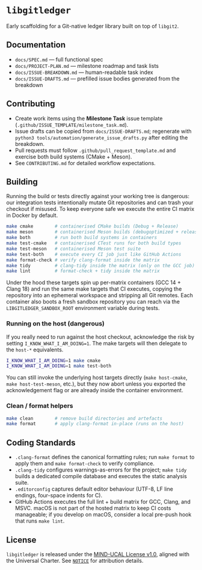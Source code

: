 # `libgitledger`

Early scaffolding for a Git-native ledger library built on top of `libgit2`.

## Documentation

- `docs/SPEC.md` — full functional spec
- `docs/PROJECT-PLAN.md` — milestone roadmap and task lists
- `docs/ISSUE-BREAKDOWN.md` — human-readable task index
- `docs/ISSUE-DRAFTS.md` — prefilled issue bodies generated from the breakdown

## Contributing

- Create work items using the **Milestone Task** issue template (`.github/ISSUE_TEMPLATE/milestone_task.md`).
- Issue drafts can be copied from `docs/ISSUE-DRAFTS.md`; regenerate with `python3 tools/automation/generate_issue_drafts.py` after editing the breakdown.
- Pull requests must follow `.github/pull_request_template.md` and exercise both build systems (CMake + Meson).
- See `CONTRIBUTING.md` for detailed workflow expectations.

## Building

Running the build or tests directly against your working tree is dangerous: our
integration tests intentionally mutate Git repositories and can trash your
checkout if misused. To keep everyone safe we execute the entire CI matrix in
Docker by default.

```bash
make cmake        # containerised CMake builds (Debug + Release)
make meson        # containerised Meson builds (debugoptimized + release)
make both         # run both build systems in containers
make test-cmake   # containerised CTest runs for both build types
make test-meson   # containerised Meson test suite
make test-both    # execute every CI job just like GitHub Actions
make format-check # verify clang-format inside the matrix
make tidy         # clang-tidy inside the matrix (only on the GCC job)
make lint         # format-check + tidy inside the matrix
```

Under the hood these targets spin up per-matrix containers (GCC 14 + Clang 18)
and run the same make targets that CI executes, copying the repository into an
ephemeral workspace and stripping all Git remotes. Each container also boots a
fresh sandbox repository you can reach via the
`LIBGITLEDGER_SANDBOX_ROOT` environment variable during tests.

### Running on the host (dangerous)

If you really need to run against the host checkout, acknowledge the risk by
setting `I_KNOW_WHAT_I_AM_DOING=1`. The make targets will then delegate to the
`host-*` equivalents.

```bash
I_KNOW_WHAT_I_AM_DOING=1 make cmake
I_KNOW_WHAT_I_AM_DOING=1 make test-both
```

You can still invoke the underlying host targets directly (`make host-cmake`,
`make host-test-meson`, etc.), but they now abort unless you exported the
acknowledgement flag or are already inside the container environment.

### Clean / format helpers

```bash
make clean        # remove build directories and artefacts
make format       # apply clang-format in-place (runs on the host)
```

## Coding Standards

- `.clang-format` defines the canonical formatting rules; run `make format` to apply them and
  `make format-check` to verify compliance.
- `.clang-tidy` configures warnings-as-errors for the project; `make tidy` builds a dedicated compile
  database and executes the static analysis suite.
- `.editorconfig` captures default editor behaviour (UTF-8, LF line endings, four-space indents for C).
- GitHub Actions executes the full lint + build matrix for GCC, Clang, and MSVC. macOS is not part of the
  hosted matrix to keep CI costs manageable; if you develop on macOS, consider a local pre-push hook that
  runs `make lint`.

## License

`libgitledger` is released under the [MIND-UCAL License v1.0](LICENSE), aligned with the Universal Charter. See [`NOTICE`](NOTICE) for attribution details.
